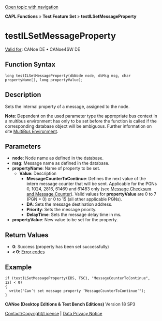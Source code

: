 [Open topic with navigation](../../../../../CANoeDEFamily.htm#Topics/CAPLFunctions/Test/Functions/CAPLfunctionTestILSetMessageProperty.md)

**CAPL Functions** » **Test Feature Set** » **testILSetMessageProperty**

# testILSetMessageProperty

[Valid for](../../../Shared/FeatureAvailability.md): CANoe DE • CANoe4SW DE

## Function Syntax

```plaintext
long testILSetMessageProperty(dbNode node, dbMsg msg, char propertyName[], long propertyValue);
```

## Description

Sets the internal property of a message, assigned to the node.

**Note**: Dependent on the used parameter type the appropriate bus context in a multibus environment has only to be set before the function is called if the corresponding database object will be ambiguous. Further information on site [MultiBus Environment](../../../Shared/CAPL/General/TestMultiBusEnvironment.md).

## Parameters

- **node**: Node name as defined in the database.
- **msg**: Message name as defined in the database.
- **propertyName**: Name of property to be set.
  - **Value**: Description
    - **MessageCounterToContinue**: Defines the next value of the intern message counter that will be sent. Applicable for the PGNs 0, 1024, 2816, 61469 and 61483 only (see [Message Checksum and Message Counter](../../../CANoeCANalyzer/J1939/j1939IL/j1939ILErrorDetection.md)). Valid values for **propertyValue** are 0 to 7 (PGN = 0) or 0 to 15 (all other applicable PGNs).
    - **DA**: Sets the message destination address.
    - **Priority**: Sets the message priority.
    - **DelayTime**: Sets the message delay time in ms.
- **propertyValue**: New value to be set for the property.

## Return Values

- **0**: Success (property has been set successfully)
- **< 0**: [Error codes](../../CAPLfunctionsISOj1939ErrorCodes.md)

## Example

```plaintext
if (testILSetMessageProperty(EBS, TSC1, "MessageCounterToContinue", 12) < 0)
{
  write("Can’t set message property ‘MessageCounterToContinue‘");
}
```

**CANoe (Desktop Editions & Test Bench Editions)** Version 18 SP3

[Contact/Copyright/License](../../../Shared/ContactCopyrightLicense.md) | [Data Privacy Notice](https://www.vector.com/int/en/company/get-info/privacy-policy/)
